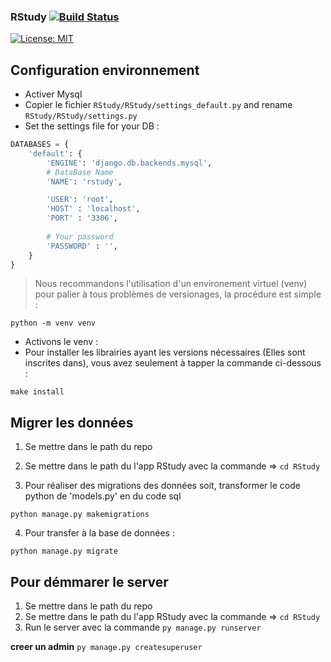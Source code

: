### RStudy    [![Build Status](https://app.travis-ci.com/Jessi91/Rstudy.svg?token=L98WEBS8FGkweyEqUq6x&branch=main)](https://app.travis-ci.com/Jessi91/Rstudy) <!-- [![License](https://img.shields.io/github/license/Jessi91/Rstudy.svg?style=flat-square)](LICENSE) -->
[![License: MIT](https://img.shields.io/badge/License-MIT-yellow.svg)]([https://opensource.org/licenses/MIT](https://github.com/Jessi91/Rstudy/edit/main/LICENSE))

<!-- ### RStudy    [![Build Status](https://https://img.shields.io/travis/com/Jessi91/Rstudy.svg?token=L98WEBS8FGkweyEqUq6x&branch=main)](https://travis-ci.com/github/Jessi91/Rstudy) -->

## Configuration environnement
- Activer Mysql
- Copier le fichier `RStudy/RStudy/settings_default.py` and rename `RStudy/RStudy/settings.py`
- Set the settings file for your DB :
```py
DATABASES = {
    'default': {
        'ENGINE': 'django.db.backends.mysql',
        # DataBase Name
        'NAME': 'rstudy',

        'USER': 'root',
        'HOST' : 'localhost',
        'PORT' : '3306',
        
        # Your password
        'PASSWORD' : '',
    }
}
```
> Nous recommandons l'utilisation d'un environement virtuel (venv) pour palier à tous problèmes de versionages, la procédure est simple : 
```
python -m venv venv
```
- Activons le venv :
- Pour installer les librairies ayant les versions nécessaires (Elles sont inscrites dans), vous avez seulement à tapper la commande ci-dessous :  
```
make install
```

## Migrer les données 

1. Se mettre dans le path du repo 
2. Se mettre dans le path du l'app RStudy avec la commande => ```cd RStudy```

3. Pour réaliser des migrations des données soit, transformer le code python de 'models.py' en du code sql
```
python manage.py makemigrations
```
4. Pour transfer à la base de données :
```
python manage.py migrate
```

## Pour démmarer le server
1. Se mettre dans le path du repo 
2. Se mettre dans le path du l'app RStudy avec la commande => ```cd RStudy```
3. Run le server avec la commande ```py manage.py runserver```

**creer un admin**
```py manage.py createsuperuser```
